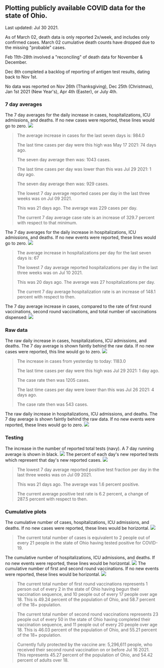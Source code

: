 ## Plotting publicly available COVID data for the state of Ohio. 

Last updated: Jul 30 2021. 

As of March 02, death data is only reported 2x/week, and includes only confirmed cases. March 02 cumulative death counts have dropped due to the missing "probable" cases.

Feb 11th-28th involved a "reconciling" of death data for November & December.

Dec 8th completed a backlog of reporting of antigen test results, dating back to Nov 1st.

No data was reported on Nov 26th (Thanksgiving), Dec 25th (Christmas), Jan 1st 2021 (New Year's), Apr 4th (Easter), or July 4th.
### 7 day averages
The 7 day averages for the daily increase in cases, hospitalizations, ICU admissions, and deaths. If no new cases were reported, these lines would go to zero.
![](7dayaverage_cases.png)

>The average increase in cases for the last seven days is: 984.0
>
>The last time cases per day were this high was May 17 2021: 74 days ago.
>
>The seven day average then was: 1043 cases.

>
>The last time cases per day was lower than this was Jul 29 2021: 1 day ago.
>
>The seven day average then was: 929 cases.
>
>The lowest 7 day average reported cases per day in the last three weeks was on Jul 09 2021.
>
>This was 21 days ago. The average was 229 cases per day.
>
>The current 7 day average case rate is an increase of 329.7 percent with respect to that minimum.

The 7 day averages for the daily increase in hospitalizations, ICU admissions, and deaths. If no new events were reported, these lines would go to zero.
![](7dayaverage_hospital.png)

>The average increase in hospitalizations per day for the last seven days is: 67
>
>The lowest 7 day average reported hospitalizations per day in the last three weeks was on Jul 10 2021.
>
>This was 20 days ago. The average was 27 hospitalizations per day.
>
>The current 7 day average hospitalization rate is an increase of 148.1 percent with respect to then.

The 7 day average increase in cases, compared to the rate of first round vaccinations, second round vaccinations, and total number of vaccinations dispensed:
![](DailyVaccinationsCases.png)

### Raw data
The raw daily increase in cases, hospitalizations, ICU admissions, and deaths. The 7 day average is shown faintly behind the raw data. If no new cases were reported, this line would go to zero.
![](DailyCases.png)

>The increase in cases from yesterday to today: 1183.0 
>
>The last time cases per day were this high was Jul 29 2021: 1 day ago. 
>
>The case rate then was 1205 cases.
>
>The last time cases per day were lower than this was Jul 26 2021: 4 days ago. 
>
>The case rate then was 543 cases.

The raw daily increase in hospitalizations, ICU admissions, and deaths. The 7 day average is shown faintly behind the raw data. If no new events were reported, these lines would go to zero.
![](DailyHospitalizations.png)

### Testing

The increase in the number of reported total tests (navy). A 7 day running average is shown in black.
![](DailyTests.png)
The percent of each day's new reported tests which represent that day's new reported cases.
![](percentpositive_tests.png)

>The lowest 7 day average reported positive test fraction per day in the last three weeks was on Jul 09 2021.
>
>This was 21 days ago. The average was 1.6 percent positive. 
>
>The current average positive test rate is 6.2 percent, a change of 287.5 percent with respect to then. 

### Cumulative plots
The cumulative number of cases, hospitalizations, ICU admissions, and deaths. If no new cases were reported, these lines would be horizontal.
![](Cases.png)

>The current total number of cases is equivalent to 2 people out of every 21 people in the state of Ohio having tested positive for COVID-19.

The cumulative number of hospitalizations, ICU admissions, and deaths. If no new events were reported, these lines would be horizontal.
![](Hospitalizations.png)
The cumulative number of first and second round vaccinations. If no new events were reported, these lines would be horizontal.
![](Vaccinations.png)

>The current total number of first round vaccinations represents 1 person out of every 2 in the state of Ohio having begun their vaccination sequence,  and 10 people out of every 17 people over age 18.
 >This is 49.24 percent of the population of Ohio, and 58.7 percent of the 18+ population.

>The current total number of second round vaccinations represents 23 people out of every 50 in the state of Ohio having completed their vaccination sequence, and 11 people out of every 20 people over age 18. 
>This is 46.03 percent of the population of Ohio, and 55.21 percent of the 18+ population.

>Currently fully protected by the vaccine are: 5,296,611 people, who received their second round vaccination on or before Jul 16 2021.
>This represents 45.27 percent of the population of Ohio, and 54.42 percent of adults over 18.

